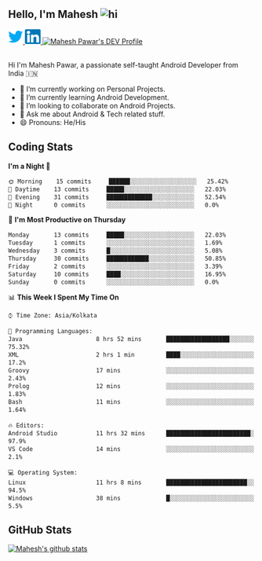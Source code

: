 ## Hello, I'm Mahesh <img src="https://user-images.githubusercontent.com/1303154/88677602-1635ba80-d120-11ea-84d8-d263ba5fc3c0.gif" width="28px" alt="hi">

<a href="https://twitter.com/maheshvpawar">
  <img src="assets/twitter.svg" alt="Mahesh Pawar's Twitter Profile" height="30" width="30">
</a>
<a href="https://www.linkedin.com/in/mahesh-pawar/">
  <img src="assets/linkedin.svg" alt="Mahesh Pawar's LinkedInProfile" height="30" width="32">
</a>
<a href="https://dev.to/maheshpawar">
  <img src="https://d2fltix0v2e0sb.cloudfront.net/dev-badge.svg" alt="Mahesh Pawar's DEV Profile" height="30" width="32">
</a>
<br></br>

Hi I'm  Mahesh Pawar, a passionate self-taught Android Developer from India 🇮🇳
- 🔭 I’m currently working on Personal Projects.
- 🌱 I’m currently learning Android Development.
- 👯 I’m looking to collaborate on Android Projects.
- 💬 Ask me about Android & Tech related stuff.
- 😄 Pronouns: He/His

## Coding Stats

<!--START_SECTION:waka-->
**I'm a Night 🦉** 

```text
🌞 Morning    15 commits     ██████░░░░░░░░░░░░░░░░░░░   25.42% 
🌆 Daytime    13 commits     █████░░░░░░░░░░░░░░░░░░░░   22.03% 
🌃 Evening    31 commits     █████████████░░░░░░░░░░░░   52.54% 
🌙 Night      0 commits      ░░░░░░░░░░░░░░░░░░░░░░░░░   0.0%

```
📅 **I'm Most Productive on Thursday** 

```text
Monday       13 commits     █████░░░░░░░░░░░░░░░░░░░░   22.03% 
Tuesday      1 commits      ░░░░░░░░░░░░░░░░░░░░░░░░░   1.69% 
Wednesday    3 commits      █░░░░░░░░░░░░░░░░░░░░░░░░   5.08% 
Thursday     30 commits     ████████████░░░░░░░░░░░░░   50.85% 
Friday       2 commits      ░░░░░░░░░░░░░░░░░░░░░░░░░   3.39% 
Saturday     10 commits     ████░░░░░░░░░░░░░░░░░░░░░   16.95% 
Sunday       0 commits      ░░░░░░░░░░░░░░░░░░░░░░░░░   0.0%

```


📊 **This Week I Spent My Time On** 

```text
⌚︎ Time Zone: Asia/Kolkata

💬 Programming Languages: 
Java                     8 hrs 52 mins       ██████████████████░░░░░░░   75.32% 
XML                      2 hrs 1 min         ████░░░░░░░░░░░░░░░░░░░░░   17.2% 
Groovy                   17 mins             ░░░░░░░░░░░░░░░░░░░░░░░░░   2.43% 
Prolog                   12 mins             ░░░░░░░░░░░░░░░░░░░░░░░░░   1.83% 
Bash                     11 mins             ░░░░░░░░░░░░░░░░░░░░░░░░░   1.64%

🔥 Editors: 
Android Studio           11 hrs 32 mins      ████████████████████████░   97.9% 
VS Code                  14 mins             ░░░░░░░░░░░░░░░░░░░░░░░░░   2.1%

💻 Operating System: 
Linux                    11 hrs 8 mins       ███████████████████████░░   94.5% 
Windows                  38 mins             █░░░░░░░░░░░░░░░░░░░░░░░░   5.5%

```


<!--END_SECTION:waka-->

## GitHub Stats

[![Mahesh's github stats](https://github-readme-stats.vercel.app/api?username=maheshvpawar&count_private=true&show_icons=true)](https://github.com/anuraghazra/github-readme-stats)
